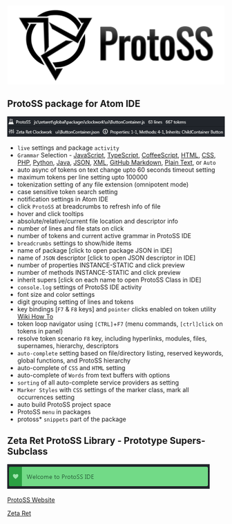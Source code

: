 [![Zeta Ret ProtoSS Logo](https://raw.githubusercontent.com/ZetaRet/atom.io-packages/master/images/protoss_logo_name_atom.png)](https://protoss.zetaret.com/)

## ProtoSS package for Atom IDE
[![Zeta Ret ProtoSS Atom IDE](https://raw.githubusercontent.com/ZetaRet/atom.io-packages/master/images/atom-ide-protoss-bar-br.png)](https://atom.io/packages/ide-protoss)
- `live` settings and package `activity`  
- `Grammar` Selection - [JavaScript](https://atom.io/packages/language-javascript), [TypeScript](https://atom.io/packages/language-typescript), [CoffeeScript](https://atom.io/packages/language-coffee-script), [HTML](https://atom.io/packages/language-html), [CSS](https://atom.io/packages/language-css), [PHP](https://atom.io/packages/language-php), [Python](https://atom.io/packages/language-python), [Java](https://atom.io/packages/language-java), [JSON](https://atom.io/packages/language-json), [XML](https://atom.io/packages/language-xml), [GitHub Markdown](https://atom.io/packages/language-gfm), [Plain Text](https://atom.io/packages/language-text), or `Auto`  
- auto async of tokens on text change upto 60 seconds timeout setting  
- maximum tokens per line setting upto 100000  
- tokenization setting of any file extension (omnipotent mode)  
- case sensitive token search setting  
- notification settings in Atom IDE  
- click `ProtoSS` at breadcrumbs to refresh info of file  
- hover and click tooltips  
- absolute/relative/current file location and descriptor info  
- number of lines and file stats on click  
- number of tokens and current active grammar in ProtoSS IDE  
- `breadcrumbs` settings to show/hide items  
- name of package [click to open package JSON in IDE]  
- name of `JSON` descriptor [click to open JSON descriptor in IDE]  
- number of properties INSTANCE-STATIC and click preview  
- number of methods INSTANCE-STATIC and click preview  
- inherit supers [click on each name to open ProtoSS Class in IDE]  
- `console.log` settings of ProtoSS IDE activity  
- font size and color settings  
- digit grouping setting of lines and tokens  
- key bindings [`F7` & `F8` keys] and `pointer` clicks enabled on token utility [Wiki How To](https://github.com/ZetaRet/ide-protoss/wiki/How-to)  
- token loop navigator using `[CTRL]`+`F7` (menu commands, `[ctrl]click` on tokens in panel)  
- resolve token scenario `F8` key, including hyperlinks, modules, files, supernames, hierarchy, descriptors  
- `auto-complete` setting based on file/directory listing, reserved keywords, global functions, and ProtoSS hierarchy  
- auto-complete of `CSS` and `HTML` setting  
- auto-complete of `Words` from text buffers with options  
- `sorting` of all auto-complete service providers as setting  
- `Marker Styles` with `CSS` settings of the marker class, mark all occurrences setting  
- auto build ProtoSS project space  
- ProtoSS `menu` in packages  
- protoss* `snippets` part of the package  

## Zeta Ret ProtoSS Library - Prototype Supers-Subclass

[![Welcome to ProtoSS IDE](https://raw.githubusercontent.com/ZetaRet/atom.io-packages/master/images/welcome_protoss.png)](https://atom.io/packages/ide-protoss)  

[ProtoSS Website](https://protoss.zetaret.com/)  

[Zeta Ret](https://zetaret.com/)  

